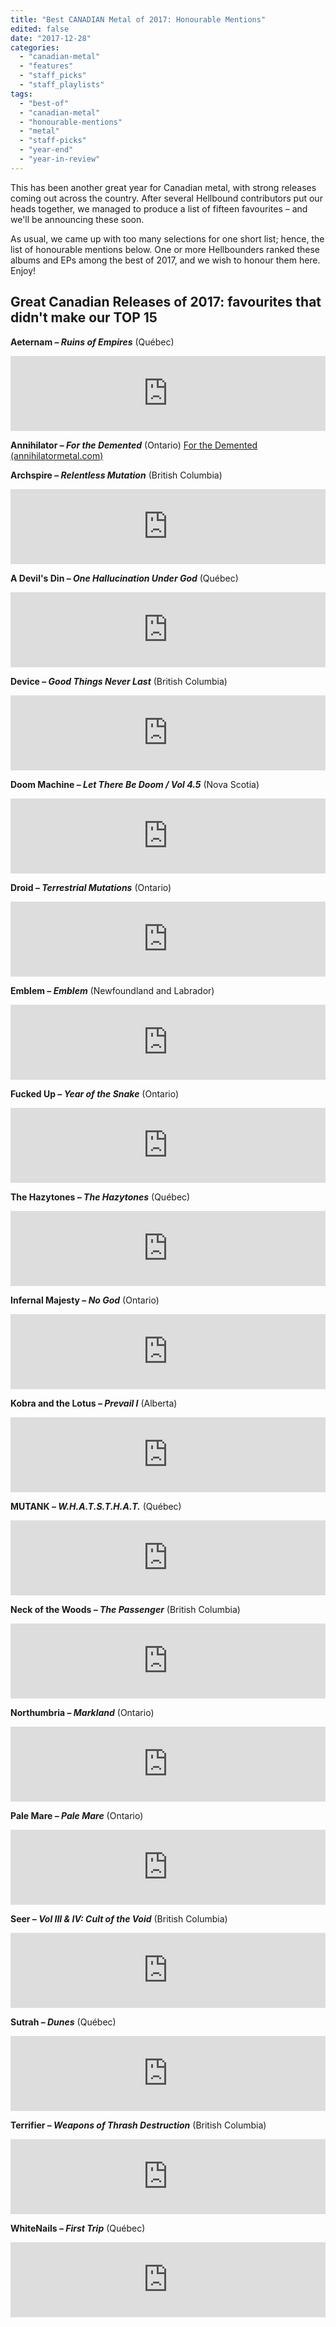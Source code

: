 ```yaml
---
title: "Best CANADIAN Metal of 2017: Honourable Mentions"
edited: false
date: "2017-12-28"
categories:
  - "canadian-metal"
  - "features"
  - "staff_picks"
  - "staff_playlists"
tags:
  - "best-of"
  - "canadian-metal"
  - "honourable-mentions"
  - "metal"
  - "staff-picks"
  - "year-end"
  - "year-in-review"
---
```


This has been another great year for Canadian metal, with strong releases coming out across the country. After several Hellbound contributors put our heads together, we managed to produce a list of fifteen favourites – and we'll be announcing these soon.

As usual, we came up with too many selections for one short list; hence, the list of honourable mentions below. One or more Hellbounders ranked these albums and EPs among the best of 2017, and we wish to honour them here. Enjoy!

## Great Canadian Releases of 2017: favourites that didn't make our TOP 15

**Aeternam – _Ruins of Empires_** (Québec)

<iframe style="border: 0; width: 100%; height: 120px;" src="https://bandcamp.com/EmbeddedPlayer/album=2244315879/size=large/bgcol=ffffff/linkcol=0687f5/tracklist=false/artwork=small/transparent=true/" width="300" height="150" seamless=""><a href="http://aeternam.bandcamp.com/album/ruins-of-empires">Ruins of Empires by Aeternam</a></iframe>

**Annihilator – _For the Demented_** (Ontario) [For the Demented (annihilatormetal.com)](https://www.annihilatormetal.com/?wix-music-comp-id=comp-iqgf176q&wix-music-track-id=5295059020808192)

**Archspire – _Relentless Mutation_** (British Columbia)

<iframe style="border: 0; width: 100%; height: 120px;" src="https://bandcamp.com/EmbeddedPlayer/album=212824804/size=large/bgcol=ffffff/linkcol=0687f5/tracklist=false/artwork=small/transparent=true/" width="300" height="150" seamless=""><a href="http://archspire.bandcamp.com/album/relentless-mutation">Relentless Mutation by Archspire</a></iframe>

**A Devil's Din – _One Hallucination Under God_** (Québec)

<iframe style="border: 0; width: 100%; height: 120px;" src="https://bandcamp.com/EmbeddedPlayer/album=4286307832/size=large/bgcol=ffffff/linkcol=0687f5/tracklist=false/artwork=small/transparent=true/" width="300" height="150" seamless=""><a href="http://adevilsdin.bandcamp.com/album/one-hallucination-under-god">One Hallucination Under God by A Devil's Din</a></iframe>

**Device – _Good Things Never Last_** (British Columbia)

<iframe style="border: 0; width: 100%; height: 120px;" src="https://bandcamp.com/EmbeddedPlayer/album=6812084/size=large/bgcol=ffffff/linkcol=0687f5/tracklist=false/artwork=small/transparent=true/" width="300" height="150" seamless=""><a href="http://devicemetal.bandcamp.com/album/good-things-never-last">GOOD THINGS NEVER LAST by DEVICE</a></iframe>

**Doom Machine – _Let There Be Doom / Vol 4.5_** (Nova Scotia)

<iframe style="border: 0; width: 100%; height: 120px;" src="https://bandcamp.com/EmbeddedPlayer/album=1470072236/size=large/bgcol=ffffff/linkcol=0687f5/tracklist=false/artwork=small/transparent=true/" width="300" height="150" seamless=""><a href="http://doommachine.bandcamp.com/album/let-there-be-doom-vol-45">Let There Be Doom/ Vol. 4.5 by Doom Machine</a></iframe>

**Droid – _Terrestrial Mutations_** (Ontario)

<iframe style="border: 0; width: 100%; height: 120px;" src="https://bandcamp.com/EmbeddedPlayer/album=3630819253/size=large/bgcol=ffffff/linkcol=0687f5/tracklist=false/artwork=small/transparent=true/" width="300" height="150" seamless=""><a href="http://droidcanada.bandcamp.com/album/terrestrial-mutations">Terrestrial Mutations by Droid</a></iframe>

**Emblem – _Emblem_** (Newfoundland and Labrador)

<iframe style="border: 0; width: 100%; height: 120px;" src="https://bandcamp.com/EmbeddedPlayer/album=1202650197/size=large/bgcol=ffffff/linkcol=0687f5/tracklist=false/artwork=small/transparent=true/" width="300" height="150" seamless=""><a href="http://emblem709.bandcamp.com/album/emblem">Emblem by Emblem</a></iframe>

**Fucked Up – _Year of the Snake_** (Ontario)

<iframe style="border: 0; width: 100%; height: 120px;" src="http://bandcamp.com/EmbeddedPlayer/album=500407129/size=large/bgcol=ffffff/linkcol=0687f5/tracklist=false/artwork=small/transparent=true/" width="300" height="150" seamless=""><a href="http://tankcrimes.bandcamp.com/album/year-of-the-snake">Year of the Snake by Fucked Up</a></iframe>

**The Hazytones – _The Hazytones_** (Québec)

<iframe style="border: 0; width: 100%; height: 120px;" src="https://bandcamp.com/EmbeddedPlayer/album=3122387140/size=large/bgcol=ffffff/linkcol=0687f5/tracklist=false/artwork=small/transparent=true/" width="300" height="150" seamless=""><a href="http://ripplemusic.bandcamp.com/album/the-hazytones">The Hazytones by The Hazytones</a></iframe>

**Infernal Majesty – _No God_** (Ontario)

<iframe style="border: 0; width: 100%; height: 120px;" src="https://bandcamp.com/EmbeddedPlayer/album=266309737/size=large/bgcol=ffffff/linkcol=0687f5/tracklist=false/artwork=small/transparent=true/" width="300" height="150" seamless=""><a href="http://infernalmajesty.bandcamp.com/album/no-god">No God by Infernäl Mäjesty</a></iframe>

**Kobra and the Lotus – _Prevail I_** (Alberta)

<iframe style="border: 0; width: 100%; height: 120px;" src="https://bandcamp.com/EmbeddedPlayer/album=1135607774/size=large/bgcol=ffffff/linkcol=0687f5/tracklist=false/artwork=small/transparent=true/" width="300" height="150" seamless=""><a href="http://kobraandthelotus.bandcamp.com/album/prevail-i">Prevail I by Kobra And The Lotus</a></iframe>

**MUTANK – _W.H.A.T.S.T.H.A.T._** (Québec)

<iframe style="border: 0; width: 100%; height: 120px;" src="https://bandcamp.com/EmbeddedPlayer/album=3955694894/size=large/bgcol=ffffff/linkcol=0687f5/tracklist=false/artwork=small/transparent=true/" width="300" height="150" seamless=""><a href="http://mutankthrash.bandcamp.com/album/w-h-a-t-s-t-h-a-t">W.H.A.T.S.T.H.A.T. by MUTANK</a></iframe>

**Neck of the Woods – _The Passenger_** (British Columbia)

<iframe style="border: 0; width: 100%; height: 120px;" src="https://bandcamp.com/EmbeddedPlayer/album=3093129963/size=large/bgcol=ffffff/linkcol=0687f5/tracklist=false/artwork=small/transparent=true/" width="300" height="150" seamless=""><a href="http://neckofthewoods.bandcamp.com/album/the-passenger">The Passenger by Neck of the Woods</a></iframe>

**Northumbria – _Markland_** (Ontario)

<iframe style="border: 0; width: 100%; height: 120px;" src="https://bandcamp.com/EmbeddedPlayer/album=3456246405/size=large/bgcol=ffffff/linkcol=0687f5/tracklist=false/artwork=small/transparent=true/" width="300" height="150" seamless=""><a href="http://northumbria.bandcamp.com/album/markland-2">Markland by Northumbria</a></iframe>

**Pale Mare – _Pale Mare_** (Ontario)

<iframe style="border: 0; width: 100%; height: 120px;" src="https://bandcamp.com/EmbeddedPlayer/album=2900378806/size=large/bgcol=ffffff/linkcol=0687f5/tracklist=false/artwork=small/transparent=true/" width="300" height="150" seamless=""><a href="http://palemareband.bandcamp.com/album/pale-mare-ep">Pale Mare EP by Pale Mare</a></iframe>

**Seer – _Vol III & IV: Cult of the Void_** (British Columbia)

<iframe style="border: 0; width: 100%; height: 120px;" src="https://bandcamp.com/EmbeddedPlayer/album=897446741/size=large/bgcol=ffffff/linkcol=0687f5/tracklist=false/artwork=small/transparent=true/" width="300" height="150" seamless=""><a href="http://seerbc.bandcamp.com/album/vol-iii-iv-cult-of-the-void">Vol. III &amp; IV: Cult of the Void by Seer</a></iframe>

**Sutrah – _Dunes_** (Québec)

<iframe style="border: 0; width: 100%; height: 120px;" src="https://bandcamp.com/EmbeddedPlayer/album=192149969/size=large/bgcol=ffffff/linkcol=0687f5/tracklist=false/artwork=small/transparent=true/" width="300" height="150" seamless=""><a href="http://sutrahmetal.bandcamp.com/album/dunes">Dunes by Sutrah</a></iframe>

**Terrifier – _Weapons of Thrash Destruction_** (British Columbia)

<iframe style="border: 0; width: 100%; height: 120px;" src="https://bandcamp.com/EmbeddedPlayer/album=3245936628/size=large/bgcol=ffffff/linkcol=0687f5/tracklist=false/artwork=small/transparent=true/" width="300" height="150" seamless=""><a href="http://terrifier-tym.bandcamp.com/album/weapons-of-thrash-destruction">Weapons of Thrash Destruction by Terrifier</a></iframe>

**WhiteNails – _First Trip_** (Québec)

<iframe style="border: 0; width: 100%; height: 120px;" src="https://bandcamp.com/EmbeddedPlayer/album=1568899229/size=large/bgcol=ffffff/linkcol=0687f5/tracklist=false/artwork=small/transparent=true/" width="300" height="150" seamless=""><a href="http://whitenails.bandcamp.com/album/first-trip">First Trip by WhiteNails</a></iframe>
